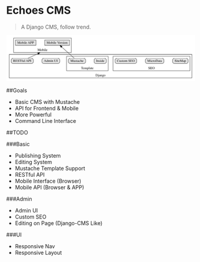 # Echoes CMS

> A Django CMS, follow trend.

![Echoes CMS](./docs/architecture.jpg)

##Goals

- Basic CMS with Mustache
- API for Frontend & Mobile
- More Powerful
- Command Line Interface

##TODO

###Basic

- Publishing System
- Editing System
- Mustache Template Support
- RESTful API
- Mobile Interface (Browser)
- Mobile API (Browser & APP)

###Admin

- Admin UI
- Custom SEO
- Editing on Page (Django-CMS Like)

###UI

- Responsive Nav
- Responsive Layout